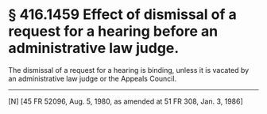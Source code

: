 # § 416.1459   Effect of dismissal of a request for a hearing before an administrative law judge.

The dismissal of a request for a hearing is binding, unless it is vacated by an administrative law judge or the Appeals Council.



---

[N] [45 FR 52096, Aug. 5, 1980, as amended at 51 FR 308, Jan. 3, 1986]





